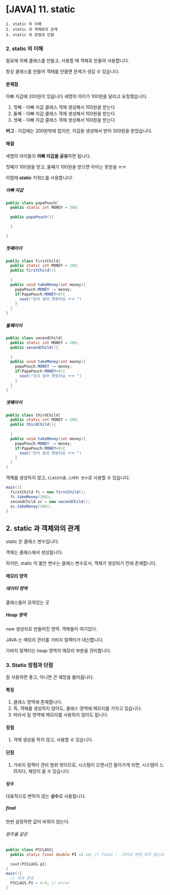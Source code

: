 # [JAVA] 11. static

```
1. static 의 이해
2. static 과 객체와의 관계
3. static 과 장점과 단점
```



### 2. static 의 이해

필요에 의해 클래스를 만들고, 사용할 때 객체로 만들어 사용합니다.

항상 클래스를 만들어 객체를 만들면 문제가 생길 수 있습니다.



#### 문제점

아빠 지갑에 200원이 있읍니다 세명의 아이가 100원을 달라고 요청했습니다.

1. 첫째 - 아빠 지갑 클래스 객체 생성해서 100원을 받는다
2. 둘째 - 아빠 지갑 클래스 객체 생성해서 100원을 받는다
3. 셋째 - 아빠 지갑 클래스 객체 생성해서 100원을 받는다

**버그** : 지갑에는 200원밖에 없지만, 지갑을 생성해서 받아 300원을 받았습니다.

#### 해결

세명의 아이들이  **아빠 지갑을 공유**하면 됩니다.

첫째가 100원을 받고, 둘째가 100원을 받으면 아이는 못받음 ㅠㅠ



이럴때 **static** 키워드를 사용합니다!

##### 아빠 지갑

```java
public class papaPouch{
  public static int MONEY = 300;
  
  public papaPouch(){
    
  }
  
}
```

##### 첫째아이

```java
public class firstChild{
  public static int MONEY = 200;
  public firstChild(){
    
  }
  public void takeMoney(int money){
    papaPouch.MONEY -= money;
    if(PapaPouch.MONEY<0){
      sout("돈이 없어 못받아요 ㅠㅠ ")
    }
  }
}
```

##### 둘째아이

```java
public class secondChild{
  public static int MONEY = 200;
  public secondChild(){
    
  }
  public void takeMoney(int money){
    papaPouch.MONEY -= money;
    if(PapaPouch.MONEY<0){
      sout("돈이 없어 못받아요 ㅠㅠ ")
    }
  }
}
```

##### 셋째아이 

```java
public class thirdChild{
  public static int MONEY = 200;
  public thirdChild(){
    
  }
  public void takeMoney(int money){
    papaPouch.MONEY -= money;
    if(PapaPouch.MONEY<0){
      sout("돈이 없어 못받아요 ㅠㅠ ")
    }
  }
}
```

객체를 생성하지 않고, `CLASS이름.스태틱 변수`로 사용할 수 있습니다.

```java
main(){
  firstChild fc = new firstChild();
  fc.takeMoney(100);
  secondChild sc = new secondChild();
  sc.takeMoney(100);
}
```



## 2.  static 과 객체와의 관계

static 은 클래스 변수입니다.

객체는 클래스에서 생성됩니다.

하지만, static 이 붙은 변수는 클래스 변수로서, 객체가 생성되기 전에 존재합니다.

#### 메모리 영역

##### 데이터 영역

클래스들이 모여있는 곳

##### Heap 영역

new 생성자로 만들어진 영역. 객체들이 여기있다.

JAVA 는 메모리 관리를 가비지 컬렉터가 대신합니다. 

가비지 컬렉터는 heap 영역의 메모리 부분을 관리합니다. 



### 3. Static 장점과 단점

잘 사용하면 좋고, 아니면 큰 재앙을 불러옵니다.

#### 특징

1. 클래스 영역에 존재합니다.
2. 즉, 객체를 생성하지 않아도, 클래스 영역에 메모리를 가지고 있습니다.
3. 따라서 힙 영역에 메모리를 사용하지 않아도 됩니다.

#### 장점

1. 객체 생성을 하지 않고, 사용할 수 있습니다.

#### 단점

1. 가비지 컬렉터 관리 범위 밖이므로, 시스템이 오랜시간 돌아가게 되면, 시스템이 느려지다, 재앙이 올 수 있습니다.

#### 상수

대표적으로 변하지 않는 **상수**로 사용됩니다.

##### final

한번 설정하면 값이 바뀌지 않는다.

###### 원주율 같은

```java
public class PICLASS{
  public static final double PI =3.14; // final :  더이상 변경 되지 않는다. 
  
  sout(PICLASS.pI)
}
main(){
  // 악의 변경
  PICLASS.PI = 4.6; // error 
}
```

